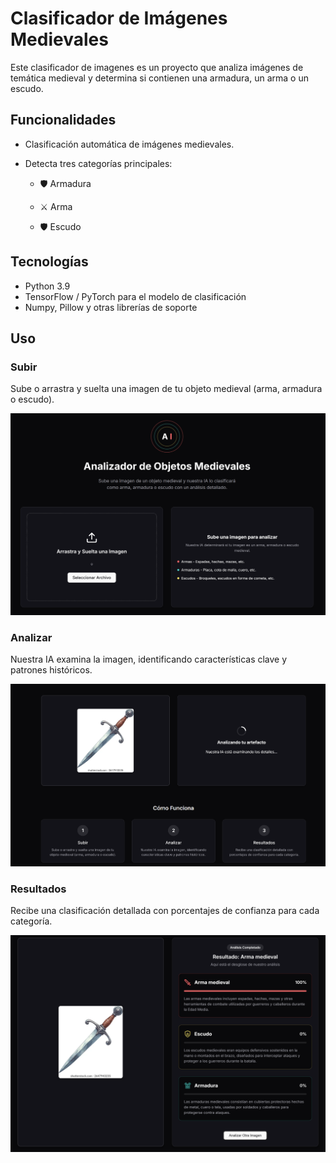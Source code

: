 # Clasificador de Imágenes Medievales

Este clasificador de imagenes es un proyecto que analiza imágenes de temática medieval y determina si contienen una armadura, un arma o un escudo.
## Funcionalidades
- Clasificación automática de imágenes medievales.

- Detecta tres categorías principales:

    - 🛡️ Armadura

    - ⚔️ Arma

    - 🛡️ Escudo

## Tecnologías
- Python 3.9 
- TensorFlow / PyTorch para el modelo de clasificación
- Numpy, Pillow y otras librerías de soporte

## Uso
### Subir
Sube o arrastra y suelta una imagen de tu objeto medieval (arma, armadura o escudo).

![Web_1](img/Web_1.png)

### Analizar
Nuestra IA examina la imagen, identificando características clave y patrones históricos.

![Web_2](img/Web_2.png)

### Resultados
Recibe una clasificación detallada con porcentajes de confianza para cada categoría.

![Web_3](img/Web_3.png)